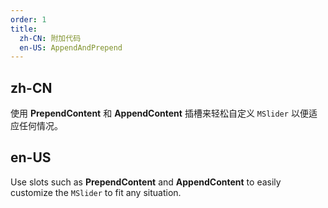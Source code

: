 ```yaml
---
order: 1
title:
  zh-CN: 附加代码
  en-US: AppendAndPrepend
---
```


## zh-CN

使用 **PrependContent** 和 **AppendContent** 插槽来轻松自定义 `MSlider` 以便适应任何情况。

## en-US

Use slots such as **PrependContent** and **AppendContent** to easily customize the `MSlider` to fit any situation.
